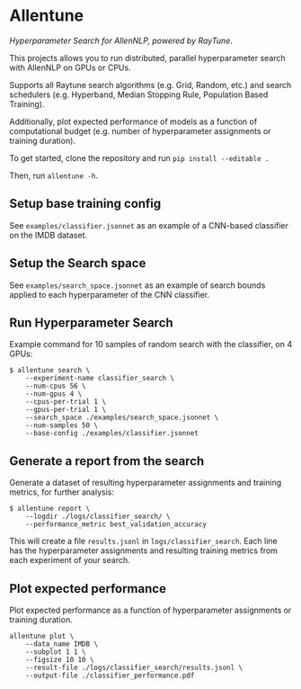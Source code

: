 # Allentune

*Hyperparameter Search for AllenNLP, powered by RayTune.*

This projects allows you to run distributed, parallel hyperparameter search with AllenNLP on GPUs or CPUs. 

Supports all Raytune search algorithms (e.g. Grid, Random, etc.) and search schedulers (e.g. Hyperband, Median Stopping Rule, Population Based Training).

Additionally, plot expected performance of models as a function of computational budget (e.g. number of hyperparameter assignments or training duration).



To get started, clone the repository and run `pip install --editable .`

Then, run `allentune -h`.


## Setup base training config

See `examples/classifier.jsonnet` as an example of a CNN-based classifier on the IMDB dataset.

## Setup the Search space

See `examples/search_space.jsonnet` as an example of search bounds applied to each hyperparameter of the CNN classifier.

## Run Hyperparameter Search

Example command for 10 samples of random search with the classifier, on 4 GPUs:

```
$ allentune search \
    --experiment-name classifier_search \
    --num-cpus 56 \
    --num-gpus 4 \
    --cpus-per-trial 1 \
    --gpus-per-trial 1 \
    --search_space ./examples/search_space.jsonnet \
    --num-samples 50 \
    --base-config ./examples/classifier.jsonnet
```

## Generate a report from the search

Generate a dataset of resulting hyperparameter assignments and training metrics, for further analysis:

```
$ allentune report \
    --logdir ./logs/classifier_search/ \
    --performance_metric best_validation_accuracy
```

This will create a file `results.jsonl` in `logs/classifier_search`. Each line has the hyperparameter assignments and resulting training metrics from each experiment of your search.


## Plot expected performance

Plot expected performance as a function of hyperparameter assignments or training duration.

```
allentune plot \
    --data_name IMDB \
    --subplot 1 1 \
    --figsize 10 10 \
    --result-file ./logs/classifier_search/results.jsonl \
    --output-file ./classifier_performance.pdf
```
